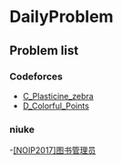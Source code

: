 # DailyProblem

## Problem list

### Codeforces

- [C_Plasticine_zebra](https://codeforces.com/problemset/problem/1025/C)
- [D_Colorful_Points](https://codeforces.com/problemset/problem/909/D)

### niuke

-[[NOIP2017]图书管理员](https://ac.nowcoder.com/acm/problem/16422)
